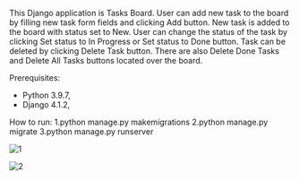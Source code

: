 This Django application is Tasks Board. User can add new task to the board by filling new task form fields and clicking Add button. New task is added to the board with status set to New. User can change the status of the task by clicking Set status to In Progress or Set status to Done button. Task can be deleted by clicking Delete Task button. There are also Delete Done Tasks and Delete All Tasks buttons located over the board.

Prerequisites:

- Python 3.9.7,
- Django 4.1.2,

How to run: 1.python manage.py makemigrations 2.python manage.py migrate 3.python manage.py runserver



![1](https://github.com/ma-github-account/Web-App-Tasks-Board/assets/89083426/a0332eaf-cc9e-4418-95a9-d7b99e9a588a)





![2](https://github.com/ma-github-account/Web-App-Tasks-Board/assets/89083426/826ece4b-cb67-447b-a2b8-7f5e4bad549d)





